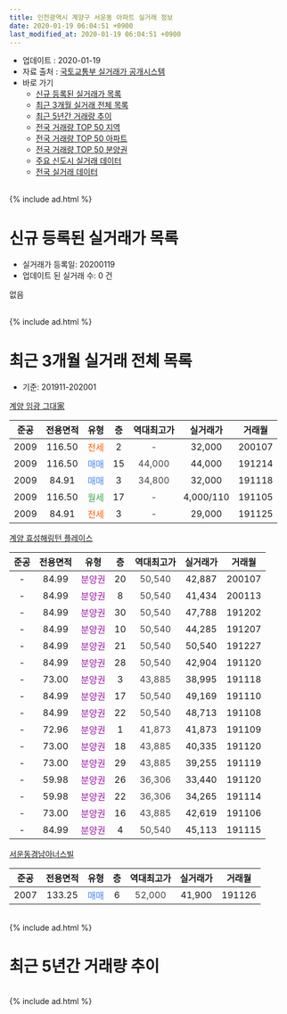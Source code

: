 ```yaml
---
title: 인천광역시 계양구 서운동 아파트 실거래 정보
date: 2020-01-19 06:04:51 +0900
last_modified_at: 2020-01-19 06:04:51 +0900
---
```


* 업데이트 : 2020-01-19
* 자료 출처 : [국토교통부 실거래가 공개시스템](http://rt.molit.go.kr)
* 바로 가기
    * [신규 등록된 실거래가 목록](#신규-등록된-실거래가-목록)
    * [최근 3개월 실거래 전체 목록](#최근-3개월-실거래-전체-목록)
    * [최근 5년간 거래량 추이](#최근-5년간-거래량-추이)
    * [전국 거래량 TOP 50 지역](https://apt-info.github.io/apt-trade-info/최근-3개월-전국에서-가장-거래가-많이-발생한-지역)
    * [전국 거래량 TOP 50 아파트](https://apt-info.github.io/apt-trade-info/최근-3개월-전국에서-가장-거래가-많이-발생한-아파트)
    * [전국 거래량 TOP 50 분양권](https://apt-info.github.io/apt-trade-info/최근-3개월-전국에서-가장-거래가-많이-발생한-분양권)
    * [주요 신도시 실거래 데이터](https://apt-info.github.io/apt-trade-info/주요-신도시)
    * [전국 실거래 데이터](https://apt-info.github.io/apt-trade-info/전국)
<br>
{% include ad.html %}
<br>

# 신규 등록된 실거래가 목록
* 실거래가 등록일: 20200119
* 업데이트 된 실거래 수: 0 건

없음

<br>
{% include ad.html %}
<br>

# 최근 3개월 실거래 전체 목록
* 기준: 201911-202001


[계양 임광 그대家](https://search.naver.com/search.naver?query=%EC%9D%B8%EC%B2%9C%EA%B4%91%EC%97%AD%EC%8B%9C+%EA%B3%84%EC%96%91%EA%B5%AC+%EC%84%9C%EC%9A%B4%EB%8F%99+%EA%B3%84%EC%96%91+%EC%9E%84%EA%B4%91+%EA%B7%B8%EB%8C%80%E5%AE%B6)

|준공|전용면적|유형|층|역대최고가|실거래가|거래월|
|:---:|:---:|:---:|:---:|:---:|:---:|:---:|
|2009|116.50|<span style="color:#ff5a00">전세</span>|2|<span style="color:#444444">-</span>|32,000|200107|
|2009|116.50|<span style="color:#4285f3">매매</span>|15|<span style="color:#444444">44,000</span>|44,000|191214|
|2009|84.91|<span style="color:#4285f3">매매</span>|3|<span style="color:#444444">34,800</span>|32,000|191118|
|2009|116.50|<span style="color:#34a853">월세</span>|17|<span style="color:#444444">-</span>|4,000/110|191105|
|2009|84.91|<span style="color:#ff5a00">전세</span>|3|<span style="color:#444444">-</span>|29,000|191125|

[계양 효성해링턴 플레이스](https://search.naver.com/search.naver?query=%EC%9D%B8%EC%B2%9C%EA%B4%91%EC%97%AD%EC%8B%9C+%EA%B3%84%EC%96%91%EA%B5%AC+%EC%84%9C%EC%9A%B4%EB%8F%99+%EA%B3%84%EC%96%91+%ED%9A%A8%EC%84%B1%ED%95%B4%EB%A7%81%ED%84%B4+%ED%94%8C%EB%A0%88%EC%9D%B4%EC%8A%A4)

|준공|전용면적|유형|층|역대최고가|실거래가|거래월|
|:---:|:---:|:---:|:---:|:---:|:---:|:---:|
|-|84.99|<span style="color:#9C11A5">분양권</span>|20|<span style="color:#444444">50,540</span>|42,887|200107|
|-|84.99|<span style="color:#9C11A5">분양권</span>|8|<span style="color:#444444">50,540</span>|41,434|200113|
|-|84.99|<span style="color:#9C11A5">분양권</span>|30|<span style="color:#444444">50,540</span>|47,788|191202|
|-|84.99|<span style="color:#9C11A5">분양권</span>|10|<span style="color:#444444">50,540</span>|44,285|191207|
|-|84.99|<span style="color:#9C11A5">분양권</span>|21|<span style="color:#444444">50,540</span>|50,540|191227|
|-|84.99|<span style="color:#9C11A5">분양권</span>|28|<span style="color:#444444">50,540</span>|42,904|191120|
|-|73.00|<span style="color:#9C11A5">분양권</span>|3|<span style="color:#444444">43,885</span>|38,995|191118|
|-|84.99|<span style="color:#9C11A5">분양권</span>|17|<span style="color:#444444">50,540</span>|49,169|191110|
|-|84.99|<span style="color:#9C11A5">분양권</span>|22|<span style="color:#444444">50,540</span>|48,713|191108|
|-|72.96|<span style="color:#9C11A5">분양권</span>|1|<span style="color:#444444">41,873</span>|41,873|191109|
|-|73.00|<span style="color:#9C11A5">분양권</span>|18|<span style="color:#444444">43,885</span>|40,335|191120|
|-|73.00|<span style="color:#9C11A5">분양권</span>|29|<span style="color:#444444">43,885</span>|39,255|191119|
|-|59.98|<span style="color:#9C11A5">분양권</span>|26|<span style="color:#444444">36,306</span>|33,440|191120|
|-|59.98|<span style="color:#9C11A5">분양권</span>|22|<span style="color:#444444">36,306</span>|34,265|191114|
|-|73.00|<span style="color:#9C11A5">분양권</span>|16|<span style="color:#444444">43,885</span>|42,619|191106|
|-|84.99|<span style="color:#9C11A5">분양권</span>|4|<span style="color:#444444">50,540</span>|45,113|191115|

[서운동경남아너스빌](https://search.naver.com/search.naver?query=%EC%9D%B8%EC%B2%9C%EA%B4%91%EC%97%AD%EC%8B%9C+%EA%B3%84%EC%96%91%EA%B5%AC+%EC%84%9C%EC%9A%B4%EB%8F%99+%EC%84%9C%EC%9A%B4%EB%8F%99%EA%B2%BD%EB%82%A8%EC%95%84%EB%84%88%EC%8A%A4%EB%B9%8C)

|준공|전용면적|유형|층|역대최고가|실거래가|거래월|
|:---:|:---:|:---:|:---:|:---:|:---:|:---:|
|2007|133.25|<span style="color:#4285f3">매매</span>|6|<span style="color:#444444">52,000</span>|41,900|191126|


<br>
{% include ad.html %}
<br>

# 최근 5년간 거래량 추이


<div style="width:100%;">
    <canvas id="deal_progress" height="200"></canvas>
</div>

<script>
new Chart(document.getElementById("deal_progress"), {
    type: 'line',
    data: {
        labels: ['201501','201502','201503','201504','201505','201506','201507','201508','201509','201510','201511','201512','201601','201602','201603','201604','201605','201606','201607','201608','201609','201610','201611','201612','201701','201702','201703','201704','201705','201706','201707','201708','201709','201710','201711','201712','201801','201802','201803','201804','201805','201806','201807','201808','201809','201810','201811','201812','201901','201902','201903','201904','201905','201906','201907','201908','201909','201910','201911','201912','202001'],
        datasets: [{
            label: '매매',
            pointRadius: 1,
            data: [6, 2, 7, 1, 4, 3, 4, 7, 7, 4, 5, 2, 1, 2, 5, 5, 3, 8, 2, 7, 6, 1, 4, 1, 1, 3, 0, 2, 4, 4, 2, 5, 3, 4, 1, 1, 1, 2, 6, 1, 5, 4, 5, 8, 4, 107, 15, 12, 6, 6, 8, 8, 14, 7, 9, 8, 11, 20, 13, 4, 2],
            borderColor: "rgba(255, 201, 14, 1)",
            backgroundColor: "rgba(255, 201, 14, 0.5)",
            fill: false,
            lineTension: 0
        },{
            label: '전월세',
            pointRadius: 1,
            data: [7, 4, 2, 1, 1, 4, 5, 1, 2, 4, 3, 2, 3, 0, 4, 5, 3, 0, 3, 1, 2, 2, 1, 5, 1, 6, 4, 1, 3, 3, 2, 2, 0, 2, 3, 1, 1, 5, 3, 0, 2, 2, 2, 2, 2, 1, 1, 0, 2, 1, 1, 2, 1, 2, 0, 2, 1, 1, 2, 0, 1],
            borderColor: "rgba(0, 141, 185, 1)",
            backgroundColor: "rgba(0, 141, 185, 0.5)",
            fill: false,
            lineTension: 0
        }
        ]
    },
    options: {
        responsive: true,
        title: {
            display: false
        },
        tooltips: {
            mode: 'index',
            intersect: false
        },
        hover: {
            mode: 'nearest',
            intersect: true
        },
        scales: {
            xAxes: [{
                display: true,
                scaleLabel: {
                    display: true,
                    labelString: '년/월'
                }
            }],
            yAxes: [{
                display: true,
                ticks: {
                    suggestedMin: 0,
                },
                scaleLabel: {
                    display: true,
                    labelString: '실거래 수'
                }
            }]
        }
    }
});

</script>


<br>
{% include ad.html %}
<br>

